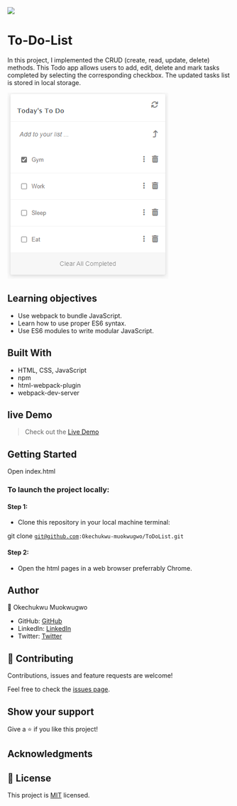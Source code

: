 ![](https://img.shields.io/badge/Microverse-blueviolet)

# To-Do-List
In this project, I implemented the CRUD (create, read, update, delete) methods. This Todo app allows users to add, edit, delete and mark tasks completed by selecting the corresponding checkbox. The updated tasks list is stored in local storage.

![](https://github.com/Okechukwu-muokwugwo/ToDoList/blob/main/screenshot.PNG)

 ## Learning objectives
- Use webpack to bundle JavaScript.
- Learn how to use proper ES6 syntax.
- Use ES6 modules to write modular JavaScript.

## Built With

- HTML, CSS, JavaScript
- npm
- html-webpack-plugin
- webpack-dev-server

## live Demo

> Check out the [Live Demo](https://okechukwu-muokwugwo.github.io/ToDoList/dist/)

## Getting Started
Open index.html

### To launch the project locally:

#### Step 1:
- Clone this repository in your local machine terminal:

git clone <code>git@github.com:Okechukwu-muokwugwo/ToDoList.git</code>

#### Step 2:

- Open the html pages in a web browser preferrably Chrome.

## Author

👤 Okechukwu Muokwugwo

- GitHub: [GitHub](https://github.com/Okechukwu-muokwugwo)
- LinkedIn: [LinkedIn](https://www.linkedin.com/in/okeimuokwugwo/)
- Twitter: [Twitter](https://twitter.com/excel4eva)


## 🤝 Contributing

Contributions, issues and feature requests are welcome!

Feel free to check the [issues page](../../issues/).


## Show your support

Give a ⭐️ if you like this project!

## Acknowledgments

## 📝 License

This project is [MIT](./LICENSE.md) licensed.
